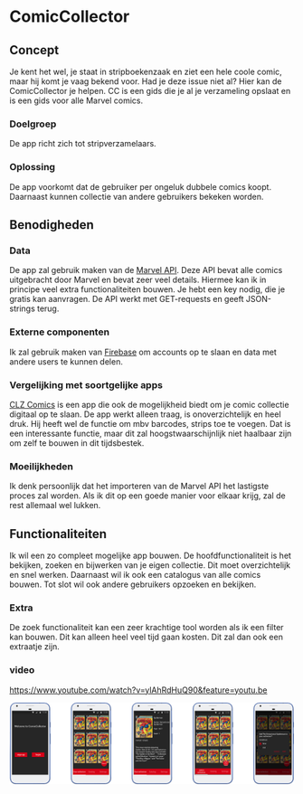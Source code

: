# ComicCollector
## Concept
Je kent het wel, je staat in stripboekenzaak en ziet een hele coole comic, maar hij komt je vaag bekend voor. Had je deze issue niet al? Hier kan de ComicCollector je helpen. CC is een gids die je al je verzameling opslaat en is een gids voor alle Marvel comics. 
### Doelgroep
De app richt zich tot stripverzamelaars.
### Oplossing
De app voorkomt dat de gebruiker per ongeluk dubbele comics koopt. Daarnaast kunnen collectie van andere gebruikers bekeken worden.

## Benodigheden
### Data
De app zal gebruik maken van de [Marvel API](https://developer.marvel.com/). Deze API bevat alle comics uitgebracht door Marvel en bevat zeer veel details. Hiermee kan ik in principe veel extra functionaliteiten bouwen. Je hebt een key nodig, die je gratis kan aanvragen. De API werkt met GET-requests en geeft JSON-strings terug.
### Externe componenten
Ik zal gebruik maken van [Firebase](https://firebase.google.com/) om accounts op te slaan en data met andere users te kunnen delen.
### Vergelijking met soortgelijke apps
[CLZ Comics](https://play.google.com/store/apps/details?id=com.collectorz.javamobile.android.comics&hl=en&rdid=com.collectorz.javamobile.android.comics) is een app die ook de mogelijkheid biedt om je comic collectie digitaal op te slaan. De app werkt alleen traag, is onoverzichtelijk en heel druk. Hij heeft wel de functie om mbv barcodes, strips toe te voegen. Dat is een interessante functie, maar dit zal hoogstwaarschijnlijk niet haalbaar zijn om zelf te bouwen in dit tijdsbestek.
### Moeilijkheden
Ik denk persoonlijk dat het importeren van de Marvel API het lastigste proces zal worden. Als ik dit op een goede manier voor elkaar krijg, zal de rest allemaal wel lukken.

## Functionaliteiten
Ik wil een zo compleet mogelijke app bouwen. De hoofdfunctionaliteit is het bekijken, zoeken en bijwerken van je eigen collectie. Dit moet overzichtelijk en snel werken. Daarnaast wil ik ook een catalogus van alle comics bouwen. Tot slot wil ook andere gebruikers opzoeken en bekijken. 
### Extra 
De zoek functionaliteit kan een zeer krachtige tool worden als ik een filter kan bouwen. Dit kan alleen heel veel tijd gaan kosten. Dit zal dan ook een extraatje zijn.
### video
https://www.youtube.com/watch?v=ylAhRdHuQ90&feature=youtu.be

![First design](doc/Design.png)






